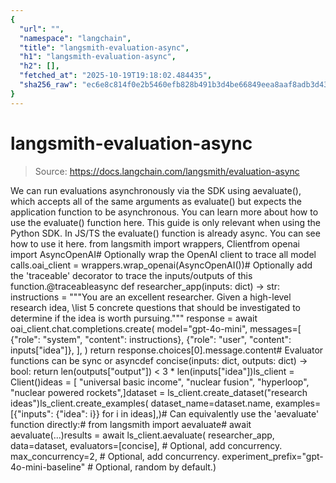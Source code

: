 ```yaml
---
{
  "url": "",
  "namespace": "langchain",
  "title": "langsmith-evaluation-async",
  "h1": "langsmith-evaluation-async",
  "h2": [],
  "fetched_at": "2025-10-19T19:18:02.484435",
  "sha256_raw": "ec6e8c814f0e2b5460efb828b491b3d4be66849eea8aaf8adb3d43a6fb13bef8"
}
---
```


# langsmith-evaluation-async

> Source: https://docs.langchain.com/langsmith/evaluation-async

We can run evaluations asynchronously via the SDK using aevaluate(), which accepts all of the same arguments as evaluate() but expects the application function to be asynchronous. You can learn more about how to use the evaluate() function here.
This guide is only relevant when using the Python SDK. In JS/TS the evaluate() function is already async. You can see how to use it here.
from langsmith import wrappers, Clientfrom openai import AsyncOpenAI# Optionally wrap the OpenAI client to trace all model calls.oai_client = wrappers.wrap_openai(AsyncOpenAI())# Optionally add the 'traceable' decorator to trace the inputs/outputs of this function.@traceableasync def researcher_app(inputs: dict) -> str: instructions = """You are an excellent researcher. Given a high-level research idea, \list 5 concrete questions that should be investigated to determine if the idea is worth pursuing.""" response = await oai_client.chat.completions.create( model="gpt-4o-mini", messages=[ {"role": "system", "content": instructions}, {"role": "user", "content": inputs["idea"]}, ], ) return response.choices[0].message.content# Evaluator functions can be sync or asyncdef concise(inputs: dict, outputs: dict) -> bool: return len(outputs["output"]) < 3 * len(inputs["idea"])ls_client = Client()ideas = [ "universal basic income", "nuclear fusion", "hyperloop", "nuclear powered rockets",]dataset = ls_client.create_dataset("research ideas")ls_client.create_examples( dataset_name=dataset.name, examples=[{"inputs": {"idea": i}} for i in ideas],)# Can equivalently use the 'aevaluate' function directly:# from langsmith import aevaluate# await aevaluate(...)results = await ls_client.aevaluate( researcher_app, data=dataset, evaluators=[concise], # Optional, add concurrency. max_concurrency=2, # Optional, add concurrency. experiment_prefix="gpt-4o-mini-baseline" # Optional, random by default.)